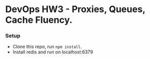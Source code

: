 DevOps HW3 - Proxies, Queues, Cache Fluency.
=========================

### Setup

* Clone this repo, run `npm install`.
* Install redis and run on localhost:6379

